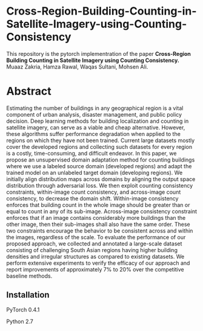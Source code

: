 # Cross-Region-Building-Counting-in-Satellite-Imagery-using-Counting-Consistency

This repository is the pytorch implementration of the paper **Cross-Region Building Counting in Satellite Imagery using Counting Consistency.** Muaaz Zakria, Hamza Rawal, Waqas Sultani, Mohsen Ali.

# Abstract

Estimating the number of buildings in any geographical region is a vital component of urban analysis, disaster management, and public policy decision. Deep learning methods for building localization and counting in satellite imagery, can serve as a viable and cheap alternative. However, these algorithms suffer performance degradation when applied to the regions on which they have not been trained.  Current large datasets mostly cover the developed regions and collecting such datasets for every region is a costly, time-consuming,  and difficult endeavor.  In this paper,  we propose an unsupervised domain adaptation method for counting buildings where we use a labeled source domain (developed regions) and adapt the trained model on an unlabeled target domain (developing regions). We initially align distribution maps across domains by aligning the output space distribution through adversarial loss. We then exploit counting consistency constraints, within-image count consistency, and across-image count consistency, to decrease the domain shift. Within-image consistency enforces that building count in the whole image should be greater than or equal to count in any of its sub-image.  Across-image consistency constraint enforces that if an image contains considerably more buildings than the other image, then their sub-images shall also have the same order. These two constraints encourage the behavior to be consistent across and within the images, regardless of the scale.  To evaluate the performance of our proposed approach, we collected and annotated a large-scale dataset consisting of challenging South Asian regions having higher building densities and irregular structures as compared to existing datasets. We perform extensive experiments to verify the efficacy of our approach and report improvements of approximately 7% to 20% over the competitive baseline methods.



## Installation

PyTorch 0.4.1

Python 2.7
